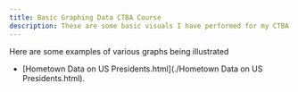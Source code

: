 ```yaml
---
title: Basic Graphing Data CTBA Course
description: These are some basic visuals I have performed for my CTBA Course at the College of William and Mary
---
```

Here are some examples of various graphs being illustrated
- [Hometown Data on US Presidents.html](./Hometown Data on US Presidents.html).
